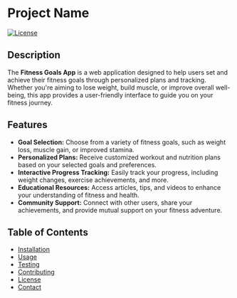 # Project Name

[![License](https://img.shields.io/badge/license-MIT-blue.svg)](https://opensource.org/licenses/MIT)

## Description

The **Fitness Goals App** is a web application designed to help users set and achieve their fitness goals through personalized plans and tracking. Whether you're aiming to lose weight, build muscle, or improve overall well-being, this app provides a user-friendly interface to guide you on your fitness journey.

## Features

- **Goal Selection:** Choose from a variety of fitness goals, such as weight loss, muscle gain, or improved stamina.
- **Personalized Plans:** Receive customized workout and nutrition plans based on your selected goals and preferences.
- **Interactive Progress Tracking:** Easily track your progress, including weight changes, exercise achievements, and more.
- **Educational Resources:** Access articles, tips, and videos to enhance your understanding of fitness and health.
- **Community Support:** Connect with other users, share your achievements, and provide mutual support on your fitness adventure.

## Table of Contents

- [Installation](#installation)
- [Usage](#usage)
- [Testing](#testing)
- [Contributing](#contributing)
- [License](#license)
- [Contact](#contact)


